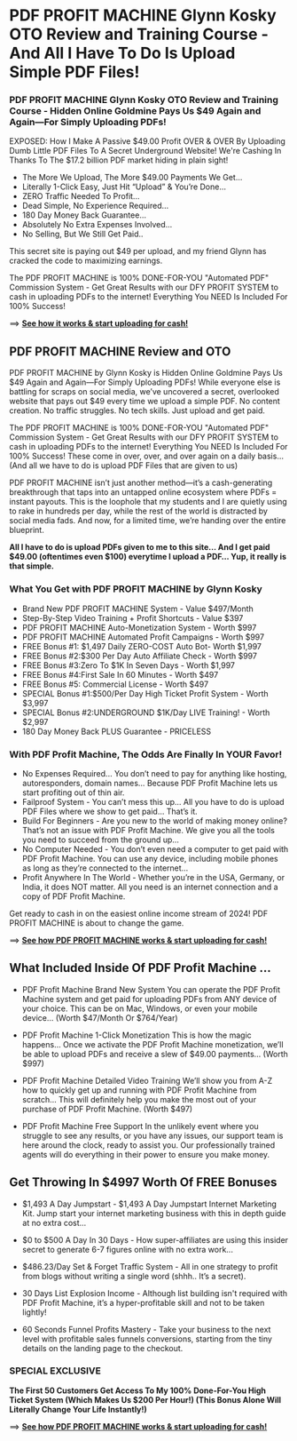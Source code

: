 # PDF PROFIT MACHINE Glynn Kosky OTO Review and Training Course - And All I Have To Do Is Upload Simple PDF Files!

### PDF PROFIT MACHINE Glynn Kosky OTO Review and Training Course - Hidden Online Goldmine Pays Us $49 Again and Again—For Simply Uploading PDFs!
EXPOSED: How I Make A Passive $49.00 Profit OVER & OVER By Uploading Dumb Little PDF Files To A Secret Underground Website! We're Cashing In Thanks To The $17.2 billion PDF market hiding in plain sight!
- The More We Upload, The More $49.00 Payments We Get…
- Literally 1-Click Easy, Just Hit “Upload” & You’re Done...
- ZERO Traffic Needed To Profit…
- Dead Simple, No Experience Required…
- 180 Day Money Back Guarantee…
- Absolutely No Extra Expenses Involved...
- No Selling, But We Still Get Paid..

This secret site is paying out $49 per upload, and my friend Glynn has cracked the code to maximizing earnings.

The PDF PROFIT MACHINE is 100% DONE-FOR-YOU "Automated PDF" Commission System - Get Great Results with our DFY PROFIT SYSTEM to cash in uploading PDFs to the internet! Everything You NEED Is Included For 100% Success!

==> [**See how it works & start uploading for cash!**](https://warriorplus.com/o2/a/cywmpv9/0)


## PDF PROFIT MACHINE Review and OTO

PDF PROFIT MACHINE by Glynn Kosky is Hidden Online Goldmine Pays Us $49 Again and Again—For Simply Uploading PDFs! While everyone else is battling for scraps on social media, we’ve uncovered a secret, overlooked website that pays out $49 every time we upload a simple PDF.
No content creation. No traffic struggles. No tech skills. Just upload and get paid.

The PDF PROFIT MACHINE is 100% DONE-FOR-YOU "Automated PDF" Commission System - Get Great Results with our DFY PROFIT SYSTEM to cash in uploading PDFs to the internet! Everything You NEED Is Included For 100% Success!
These come in over, over, and over again on a daily basis… (And all we have to do is upload PDF Files that are given to us)

PDF PROFIT MACHINE isn’t just another method—it’s a cash-generating breakthrough that taps into an untapped online ecosystem where PDFs = instant payouts.
This is the loophole that my students and I are quietly using to rake in hundreds per day, while the rest of the world is distracted by social media fads. And now, for a limited time, we’re handing over the entire blueprint.

**All I have to do is upload PDFs given to me to this site… And I get paid $49.00 (oftentimes even $100) everytime I upload a PDF… Yup, it really is that simple.**

### What You Get with PDF PROFIT MACHINE by Glynn Kosky

+ Brand New PDF PROFIT MACHINE System - Value $497/Month
+ Step-By-Step Video Training + Profit Shortcuts - Value $397
+ PDF PROFIT MACHINE Auto-Monetization System - Worth $997
+ PDF PROFIT MACHINE Automated Profit Campaigns - Worth $997
+ FREE Bonus #1: $1,497 Daily ZERO-COST Auto Bot​- Worth $1,997
+ FREE Bonus #2:​$300 Per Day Auto Affiliate Check - Worth $997
+ FREE Bonus #3:​Zero To $1K In Seven Days​ - Worth $1,997
+ FREE Bonus #4:​First Sale In 60 Minutes​ - Worth $497
+ FREE Bonus #5: Commercial License​ - Worth $497
+ SPECIAL Bonus #1:​$500/Per Day High Ticket Profit System​ - Worth $3,997
+ SPECIAL Bonus #2:​UNDERGROUND $1K/Day LIVE Training!​ - Worth $2,997
+ 180 Day Money Back PLUS Guarantee - PRICELESS

### With PDF Profit Machine, The Odds Are Finally In YOUR Favor!

- No Expenses Required... You don’t need to pay for anything like hosting, autoresponders, domain names…  Because PDF Profit Machine lets us start profiting out of thin air.
- Failproof System - You can’t mess this up… All you have to do is upload PDF Files where we show to get paid… That’s it.
- Build For Beginners - Are you new to the world of making money online? That’s not an issue with PDF Profit Machine. We give you all the tools you need to succeed from the ground up…
- No Computer Needed - You don’t even need a computer to get paid with PDF Profit Machine.  You can use any device, including mobile phones as long as they’re connected to the internet…
- Profit Anywhere In The World - Whether you’re in the USA, Germany, or India, it does NOT matter. All you need is an internet connection and a copy of PDF Profit Machine.

Get ready to cash in on the easiest online income stream of 2024! PDF PROFIT MACHINE is about to change the game.

==> [**See how PDF PROFIT MACHINE works & start uploading for cash!**](https://warriorplus.com/o2/a/cywmpv9/0)

## What Included Inside Of PDF Profit Machine ...

+ PDF Profit Machine Brand New System
You can operate the PDF Profit Machine system and get paid for uploading PDFs from ANY device of your choice. This can be on Mac, Windows, or even your mobile device…
(Worth $47/Month Or $764/Year)

+ PDF Profit Machine 1-Click Monetization
This is how the magic happens… Once we activate the PDF Profit Machine monetization, we’ll be able to upload PDFs and receive a slew of $49.00 payments…
(Worth $997)

+ PDF Profit Machine Detailed Video Training
We’ll show you from A-Z how to quickly get up and running with PDF Profit Machine from scratch… This will definitely help you make the most out of your purchase of PDF Profit Machine.
(Worth $497)

+ PDF Profit Machine Free Support
In the unlikely event where you struggle to see any results, or you have any issues, our support team is here around the clock, ready to assist you. Our professionally trained agents will do everything in their power to ensure you make money.

## Get Throwing In $4997 Worth Of FREE Bonuses

+ $1,493 A Day Jumpstart - $1,493 A Day Jumpstart Internet Marketing Kit. Jump start your internet marketing business with this in depth guide at no extra cost...

+ $0 to $500 A Day In 30 Days - How super-affiliates are using this insider secret to generate 6-7 figures online with no extra work...

+ $486.23/Day Set & Forget Traffic System - All in one strategy to profit from blogs without writing a single word (shhh.. It’s a secret).

+ 30 Days List Explosion Income - Although list building isn't required with PDF Profit Machine, it’s a hyper-profitable skill and not to be taken lightly!

+ 60 Seconds Funnel Profits Mastery - Take your business to the next level with profitable sales funnels conversions, starting from the tiny details on the landing page to the checkout.

### SPECIAL EXCLUSIVE 
**The First 50 Customers Get Access To My 100% Done-For-You High Ticket System (Which Makes Us $200 Per Hour!) (This Bonus Alone Will Literally Change Your Life Instantly!)**

==> [**See how PDF PROFIT MACHINE works & start uploading for cash!**](https://warriorplus.com/o2/a/cywmpv9/0)

